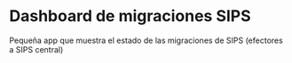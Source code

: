# Dashboard de migraciones SIPS

Pequeña app que muestra el estado de las migraciones de SIPS (efectores a SIPS central)
